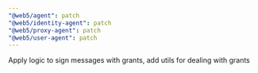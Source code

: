 ```yaml
---
"@web5/agent": patch
"@web5/identity-agent": patch
"@web5/proxy-agent": patch
"@web5/user-agent": patch
---
```


Apply logic to sign messages with grants, add utils for dealing with grants
